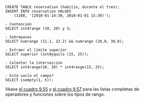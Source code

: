 ```
CREATE TABLE reservation (habitin, durante el tren);
INSERT INTO reservation VALUES
    (1108, '[2010-01-14:30, 2010-01-01 15:30)');

- Contención
SELECT int4range (10, 20) y 3;

- Sobrepasos
SELECT numrange (11.1, 22.2) && numrange (20,0, 30,0);

- Extraer el límite superior
SELECT superior (int8yquilo (15, 25));

- Calentar la intersección
SELECT int4range(10, 20) * int4range(15, 25);

- Está vacío el campo?
SELECT isempty(1, 5));
```

Véase [el cuadro 9.55](https://www.postgresql.org/docs/current/functions-range.html#RANGE-OPERATORS-TABLE) y [el cuadro 9.57](https://www.postgresql.org/docs/current/functions-range.html#RANGE-FUNCTIONS-TABLE) para las listas completas de operadores y funciones sobre los tipos de rango.